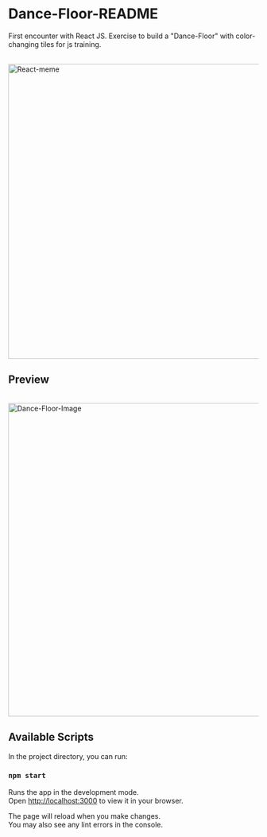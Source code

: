 # Dance-Floor-README

First encounter with React JS. Exercise to build a "Dance-Floor" with color-changing tiles for js training.

<br>
<img width="593" alt="React-meme" src="https://user-images.githubusercontent.com/110164826/194935165-64f45b62-ade8-41ec-b2d0-e70478bd7a88.png">

## Preview

<br>
<img width="630" alt="Dance-Floor-Image" src="https://user-images.githubusercontent.com/110164826/194935198-0a223593-1983-4510-98a8-b0d0d83f4e9e.png">


## Available Scripts

In the project directory, you can run:

### `npm start`

Runs the app in the development mode.\
Open [http://localhost:3000](http://localhost:3000) to view it in your browser.

The page will reload when you make changes.\
You may also see any lint errors in the console.
